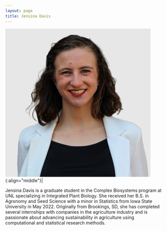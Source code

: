 ```yaml
---
layout: page
title: Jensina Davis
---
```


![Jensina Davis](/images/People_Images/Jensina.png){:align="middle"}|

Jensina Davis is a graduate student in the Complex Biosystems program at UNL specializing in Integrated Plant Biology. She received her B.S. in Agronomy and Seed Science with a minor in Statistics from Iowa State University in May 2022. Originally from Brookings, SD, she has completed several internships with companies in the agriculture industry and is passionate about advancing sustainability in agriculture using computational and statistical research methods.
